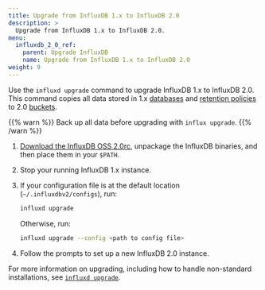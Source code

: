 ```yaml
---
title: Upgrade from InfluxDB 1.x to InfluxDB 2.0
description: >
  Upgrade from InfluxDB 1.x to InfluxDB 2.0.
menu:
  influxdb_2_0_ref:
    parent: Upgrade InfluxDB
    name: Upgrade from InfluxDB 1.x to InfluxDB 2.0
weight: 9
---
```


Use the `influxd upgrade` command to upgrade InfluxDB 1.x to InfluxDB 2.0.
This command copies all data stored in 1.x [databases](/influxdb/v1.8/concepts/glossary/#database) and
[retention policies](/influxdb/v1.8/concepts/glossary/#retention-policy-rp)
to 2.0 [buckets](/influxdb/v2.0/reference/glossary/#bucket).

{{% warn %}}
Back up all data before upgrading with `influx upgrade`.
{{% /warn %}}

1. [Download the InfluxDB OSS 2.0rc](https://portal.influxdata.com/downloads/),
   unpackage the InfluxDB binaries, and then place them in your `$PATH`.
2. Stop your running InfluxDB 1.x instance.
3. If your configuration file is at the default location (`~/.influxdbv2/configs`), run:

    ```sh
    influxd upgrade
    ```
     Otherwise, run:
    ```sh
    influxd upgrade --config <path to config file>
    ```
    
4. Follow the prompts to set up a new InfluxDB 2.0 instance.

For more information on upgrading, including how to handle non-standard installations, see [`influxd upgrade`](/influxdb/v2.0/reference/cli/influxd/upgrade/).
